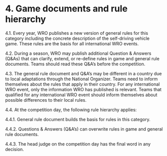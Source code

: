 # **4. Game documents and rule hierarchy**

4.1. Every year, WRO publishes a new version of general rules for this category including the concrete description of the self-driving vehicle game. These rules are the basis for all international WRO events. 

4.2. During a season, WRO may publish additional Question & Answers (Q&As) that can clarify, extend, or re-define rules in game and general rule documents. Teams should read these Q&A’s before the competition.

4.3. The general rule document and Q&A’s may be different in a country due to local adaptations through the National Organizer. Teams need to inform themselves about the rules that apply in their country. For any international WRO event, only the information WRO has published is relevant. Teams that qualified for any international WRO event should inform themselves about possible differences to their local rules.

4.4. At the competition day, the following rule hierarchy applies:

4.4.1. General rule document builds the basis for rules in this category.

4.4.2. Questions & Answers (Q&A’s) can overwrite rules in game and general rule
documents.

4.4.3. The head judge on the competition day has the final word in any decision.